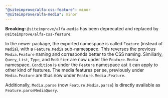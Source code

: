 ```yaml
---
"@siteimprove/alfa-css-feature": minor
"@siteimprove/alfa-media": minor
---
```


**Breaking:** `@siteimprove/alfa-media` has been deprecated and replaced by `@siteimprove/alfa-css-feature`.

In the newer package, the exported namespace is called `Feature` (instead of `Media`), with a `Feature.Media` sub-namespace. This reverses the previous `Media.Feature` naming and corresponds better to the CSS naming. Similiarly, `Query`, `List`, `Type`, and `Modifier` are now under the `Feature.Media` namespace. `Condition` is under the `Feature` namespace ast it can apply to other kind of features. The media features per se, previously under `Media.Feature` are thus now under `Feature.Media.Feature`.

Additionally, `Media.parse` (now `Feature.Media.parse`) is directly available as `Feature.parseMediaQuery`.
